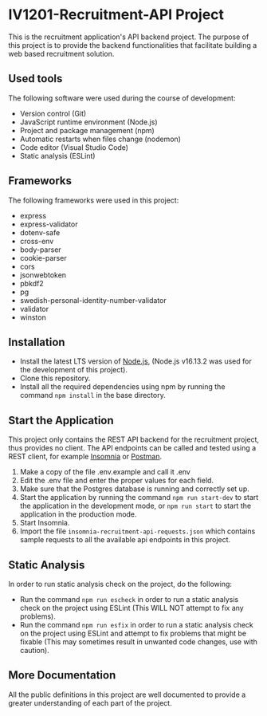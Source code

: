 # IV1201-Recruitment-API Project
This is the recruitment application's API backend project. The purpose of this project is to provide the backend functionalities that facilitate building a web based recruitment solution.

## Used tools

The following software were used during the course of development:

- Version control (Git)
- JavaScript runtime environment (Node.js)
- Project and package management (npm)
- Automatic restarts when files change (nodemon)
- Code editor (Visual Studio Code)
- Static analysis (ESLint)

## Frameworks

The following frameworks were used in this project:

- express
- express-validator
- dotenv-safe
- cross-env
- body-parser
- cookie-parser
- cors
- jsonwebtoken
- pbkdf2
- pg
- swedish-personal-identity-number-validator
- validator
- winston

## Installation

- Install the latest LTS version of [Node.js](https://nodejs.org/), (Node.js v16.13.2 was used for the development of this project).
- Clone this repository.
- Install all the required dependencies using npm by running the command `npm install` in the base directory.

## Start the Application

This project only contains the REST API backend for the recruitment project, thus provides no client. The API endpoints can be called and tested using a REST client, for example [Insomnia](https://insomnia.rest/) or [Postman](https://www.postman.com/).

1. Make a copy of the file .env.example and call it .env
2. Edit the .env file and enter the proper values for each field.
3. Make sure that the Postgres database is running and correctly set up.
4. Start the application by running the command `npm run start-dev` to start the application in the development mode, or `npm run start` to start the application in the production mode.
5. Start Insomnia.
6. Import the file `insomnia-recruitment-api-requests.json` which contains sample requests to all the available api endpoints in this project.

## Static Analysis

In order to run static analysis check on the project, do the following:

- Run the command `npm run escheck` in order to run a static analysis check on the project using ESLint (This WILL NOT attempt to fix any problems).
- Run the command `npm run esfix` in order to run a static analysis check on the project using ESLint and attempt to fix problems that might be fixable (This may sometimes result in unwanted code changes, use with caution).


## More Documentation

All the public definitions in this project are well documented to provide a greater understanding of each part of the project. 
